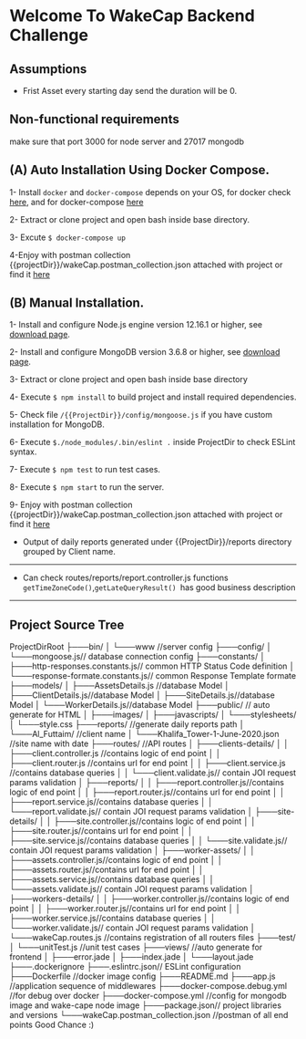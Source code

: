 # Welcome To WakeCap Backend Challenge

## Assumptions
* Frist Asset every starting day send the duration will be 0.

## Non-functional requirements
make sure that port 3000 for node server and 27017 mongodb

## (A) Auto Installation Using Docker Compose.
1- Install ```docker``` and ```docker-compose``` depends on your OS,  for docker check [here](https://docs.docker.com/get-docker/), and for docker-compose [here](https://docs.docker.com/compose/install/)

2- Extract or clone project and open bash inside base directory.

3- Excute ```$ docker-compose up```

4-Enjoy with postman collection {{projectDir}}/wakeCap.postman_collection.json attached with project or find it [here](https://www.getpostman.com/collections/d1559ea2b200bd7a3ac3)


## (B) Manual Installation.

1- Install and configure Node.js engine version 12.16.1 or higher, see [download page](https://nodejs.org/en/download/).

2- Install and configure MongoDB version 3.6.8 or higher, see [download page](https://www.mongodb.com/try/download).

3- Extract or clone project and open bash inside base directory

4- Execute ```$ npm install``` to build project and install required dependencies.

5- Check file ```/{{ProjectDir}}/config/mongoose.js``` if you have custom installation for MongoDB.

6- Execute ```$./node_modules/.bin/eslint .``` inside ProjectDir to check ESLint syntax.

7- Execute ```$ npm test``` to run test cases.

8- Execute ```$ npm start``` to run the server.

9- Enjoy with postman collection {{projectDir}}/wakeCap.postman_collection.json attached with project or find it [here](https://www.getpostman.com/collections/d1559ea2b200bd7a3ac3)

* Output of daily reports generated under {{ProjectDir}}/reports directory grouped by Client name. 

***

* Can check routes/reports/report.controller.js functions ```getTimeZoneCode()```,```getLateQueryResult() ```has good business description 


***
## Project Source Tree

ProjectDirRoot
├───bin/
│   └───www //server config
├───config/
│   └───mongoose.js// database connection config
├───constants/
│   ├───http-responses.constants.js// common HTTP Status Code definition 
│   └───response-formate.constants.js// common Response Template formate
├───models/ 
│   ├───AssetsDetails.js //database Model
│   ├───ClientDetails.js//database Model
│   ├───SiteDetails.js//database Model
│   └───WorkerDetails.js//database Model
├───public/ // auto generate for HTML
│   ├───images/
│   ├───javascripts/
│   └───stylesheets/
│       └───style.css
├───reports/ //generate daily reports path
│   └───Al_Futtaim/ //client name
│       └───Khalifa_Tower-1-June-2020.json //site name with date
├───routes/ //API routes
│   ├───clients-details/
│   │   ├───client.controller.js //contains logic of end point
│   │   ├───client.router.js //contains url for end point
│   │   ├───client.service.js //contains database queries
│   │   └───client.validate.js// contain JOI request params validation
│   ├───reports/
│   │   ├───report.controller.js//contains logic of end point
│   │   ├───report.router.js//contains url for end point
│   │   ├───report.service.js//contains database queries
│   │   └───report.validate.js// contain JOI request params validation
│   ├───site-details/
│   │   ├───site.controller.js//contains logic of end point
│   │   ├───site.router.js//contains url for end point
│   │   ├───site.service.js//contains database queries
│   │   └───site.validate.js// contain JOI request params validation
│   ├───worker-assets/
│   │   ├───assets.controller.js//contains logic of end point
│   │   ├───assets.router.js//contains url for end point
│   │   ├───assets.service.js//contains database queries
│   │   └───assets.validate.js// contain JOI request params validation
│   ├───workers-details/
│   │   ├───worker.controller.js//contains logic of end point
│   │   ├───worker.router.js//contains url for end point
│   │   ├───worker.service.js//contains database queries
│   │   └───worker.validate.js// contain JOI request params validation
│   └───wakeCap.routes.js //contains registration of all routers files
├───test/
│   └───unitTest.js //unit test cases
├───views/ //auto generate for frontend
│   ├───error.jade
│   ├───index.jade
│   └───layout.jade
├───.dockerignore
├───.eslintrc.json// ESLint configuration
├───Dockerfile //docker image config
├───README.md 
├───app.js //application sequence of middlewares
├───docker-compose.debug.yml //for debug over docker
├───docker-compose.yml //config for mongodb image and wake-cape node image
├───package.json// project libraries and versions
└───wakeCap.postman_collection.json //postman of all end points
Good Chance :)
